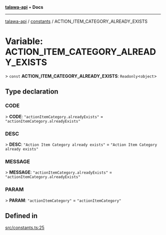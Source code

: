 [**talawa-api**](../../README.md) • **Docs**

***

[talawa-api](../../modules.md) / [constants](../README.md) / ACTION\_ITEM\_CATEGORY\_ALREADY\_EXISTS

# Variable: ACTION\_ITEM\_CATEGORY\_ALREADY\_EXISTS

\> `const` **ACTION\_ITEM\_CATEGORY\_ALREADY\_EXISTS**: `Readonly`\<`object`\>

## Type declaration

### CODE

\> **CODE**: `"actionItemCategory.alreadyExists"` = `"actionItemCategory.alreadyExists"`

### DESC

\> **DESC**: `"Action Item Category already exists"` = `"Action Item Category already exists"`

### MESSAGE

\> **MESSAGE**: `"actionItemCategory.alreadyExists"` = `"actionItemCategory.alreadyExists"`

### PARAM

\> **PARAM**: `"actionItemCategory"` = `"actionItemCategory"`

## Defined in

[src/constants.ts:25](https://github.com/PalisadoesFoundation/talawa-api/blob/f1c816bca43cc03a8c1bd303394e2550a50db017/src/constants.ts#L25)
